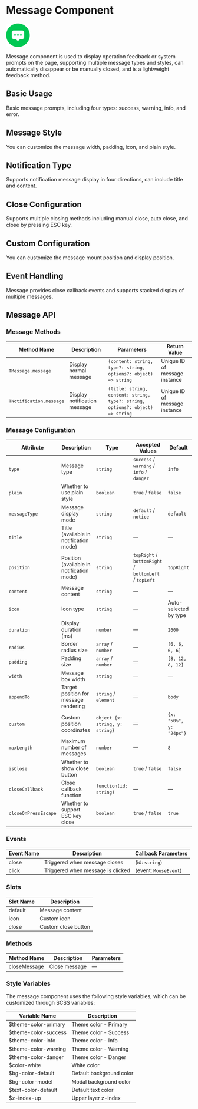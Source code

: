 <script setup lang="ts">
import messageBasic from '../examples/message/basic.vue'
import messageStyle from '../examples/message/style.vue'
import messageNotification from '../examples/message/notification.vue'
import messageClose from '../examples/message/close.vue'
import messageCustom from '../examples/message/custom.vue'
import messageEvents from '../examples/message/events.vue'
</script>

# Message Component

![Message Component](/components/message.png)

Message component is used to display operation feedback or system prompts on the page, supporting multiple message types and styles, can automatically disappear or be manually closed, and is a lightweight feedback method.

## Basic Usage

Basic message prompts, including four types: success, warning, info, and error.

<demo :component="messageBasic" name="message" examples="basic" />

## Message Style

You can customize the message width, padding, icon, and plain style.

<demo :component="messageStyle" name="message" examples="style" />

## Notification Type

Supports notification message display in four directions, can include title and content.

<demo :component="messageNotification" name="message" examples="notification" />

## Close Configuration

Supports multiple closing methods including manual close, auto close, and close by pressing ESC key.

<demo :component="messageClose" name="message" examples="close" />

## Custom Configuration

You can customize the message mount position and display position.

<demo :component="messageCustom" name="message" examples="custom" />

## Event Handling

Message provides close callback events and supports stacked display of multiple messages.

<demo :component="messageEvents" name="message" examples="events" />

## Message API

### Message Methods

| Method Name                 | Description            | Parameters                                                              | Return Value      |
| --------------------------- | ---------------------- | ----------------------------------------------------------------------- | ----------------- |
| `TMessage.message`          | Display normal message | `(content: string, type?: string, options?: object) => string`          | Unique ID of message instance |
| `TNotification.message`     | Display notification message | `(title: string, content: string, type?: string, options?: object) => string` | Unique ID of message instance |

### Message Configuration

| Attribute                   | Description                    | Type                                    | Accepted Values                             | Default               |
| --------------------------- | ------------------------------ | --------------------------------------- | ------------------------------------------- | --------------------- |
| `type`                      | Message type                   | `string`                                | `success` / `warning` / `info` / `danger`   | `info`                |
| `plain`                     | Whether to use plain style     | `boolean`                               | `true` / `false`                            | `false`               |
| `messageType`               | Message display mode           | `string`                                | `default` / `notice`                        | `default`             |
| `title`                     | Title (available in notification mode) | `string`                       | —                                           | —                     |
| `position`                  | Position (available in notification mode) | `string`                    | `topRight` / `bottomRight` / `bottomLeft` / `topLeft` | `topRight`         |
| `content`                   | Message content                | `string`                                | —                                           | —                     |
| `icon`                      | Icon type                      | `string`                                | —                                           | Auto-selected by type |
| `duration`                  | Display duration (ms)          | `number`                                | —                                           | `2600`                |
| `radius`                    | Border radius size             | `array` / `number`                      | —                                           | `[6, 6, 6, 6]`        |
| `padding`                   | Padding size                   | `array` / `number`                      | —                                           | `[8, 12, 8, 12]`      |
| `width`                     | Message box width              | `string`                                | —                                           | —                     |
| `appendTo`                  | Target position for message rendering | `string` / `element`             | —                                           | `body`                |
| `custom`                    | Custom position coordinates    | `object {x: string, y: string}`         | —                                           | `{x: "50%", y: "24px"}` |
| `maxLength`                 | Maximum number of messages     | `number`                                | —                                           | `8`                   |
| `isClose`                   | Whether to show close button   | `boolean`                               | `true` / `false`                            | `false`               |
| `closeCallback`             | Close callback function        | `function(id: string)`                  | —                                           | —                     |
| `closeOnPressEscape`        | Whether to support ESC key close | `boolean`                            | `true` / `false`                            | `true`                |

### Events

| Event Name | Description       | Callback Parameters  |
| ---------- | ----------------- | ------------------- |
| close      | Triggered when message closes | (id: `string`)     |
| click      | Triggered when message is clicked | (event: `MouseEvent`) |

### Slots

| Slot Name | Description        |
| --------- | ------------------ |
| default   | Message content    |
| icon      | Custom icon        |
| close     | Custom close button |

### Methods

| Method Name   | Description   | Parameters |
| ------------- | ------------- | ---------- |
| closeMessage  | Close message | —          |

### Style Variables

The message component uses the following style variables, which can be customized through SCSS variables:

| Variable Name         | Description           |
| --------------------- | --------------------- |
| $theme-color-primary  | Theme color - Primary |
| $theme-color-success  | Theme color - Success |
| $theme-color-info     | Theme color - Info    |
| $theme-color-warning  | Theme color - Warning |
| $theme-color-danger   | Theme color - Danger  |
| $color-white          | White color           |
| $bg-color-default     | Default background color |
| $bg-color-model       | Modal background color |
| $text-color-default   | Default text color    |
| $z-index-up           | Upper layer z-index   | 